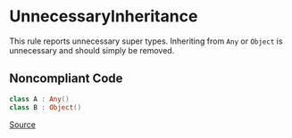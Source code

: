 # UnnecessaryInheritance

This rule reports unnecessary super types. Inheriting from `Any` or `Object` is unnecessary and should simply be
removed.

## Noncompliant Code

```kotlin
class A : Any()
class B : Object()
```

[Source](https://arturbosch.github.io/detekt/style.html#unnecessaryinheritance)
